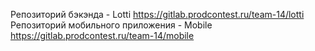 Репозиторий бэкэнда - Lotti
https://gitlab.prodcontest.ru/team-14/lotti
Репозиторий мобильного приложения - Mobile
https://gitlab.prodcontest.ru/team-14/mobile